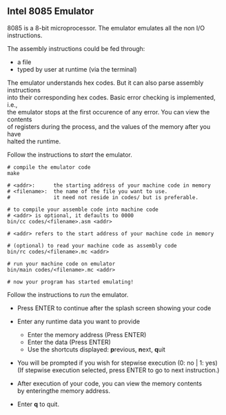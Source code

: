 ## Intel 8085 Emulator

8085 is a 8-bit microprocessor. The emulator emulates all the non I/O instructions.

The assembly instructions could be fed through:

- a file
- typed by user at runtime (via the terminal)

The emulator understands hex codes. But it can also parse assembly instructions  
into their corresponding hex codes. Basic error checking is implemented, i.e.,  
the emulator stops at the first occurence of any error. You can view the contents  
of registers during the process, and the values of the memory after you have  
halted the runtime.

Follow the instructions to _start_ the emulator.

```shell
# compile the emulator code
make

# <addr>:      the starting address of your machine code in memory
# <filename>:  the name of the file you want to use.
#              it need not reside in codes/ but is preferable.

# to compile your assemble code into machine code
# <addr> is optional, it defaults to 0000
bin/cc codes/<filename>.asm <addr>

# <addr> refers to the start address of your machine code in memory

# (optional) to read your machine code as assembly code
bin/rc codes/<filename>.mc <addr>

# run your machine code on emulator
bin/main codes/<filename>.mc <addr>

# now your program has started emulating!
```

Follow the instructions to _run_ the emulator.

- Press ENTER to continue after the splash screen showing your code

- Enter any runtime data you want to provide

  - Enter the memory address (Press ENTER)
  - Enter the data (Press ENTER)
  - Use the shortcuts displayed: **p**revious, **n**ext, **q**uit

- You will be prompted if you wish for stepwise execution (0: no | 1: yes)  
  (If stepwise execution selected, press ENTER to go to next instruction.)

- After execution of your code, you can view the memory contents  
  by enteringthe memory address.

- Enter **q** to quit.
